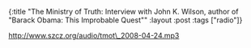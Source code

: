{:title "The Ministry of Truth: Interview with John K. Wilson, author of \"Barack Obama: This Improbable Quest\""
:layout :post
:tags  ["radio"]}

<http://www.szcz.org/audio/tmot\_2008-04-24.mp3>

